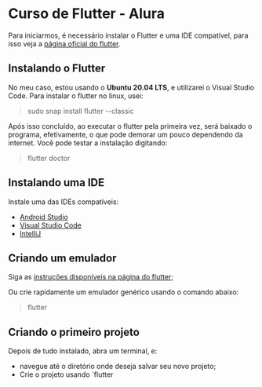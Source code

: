 # Curso de Flutter - Alura

Para iniciarmos, é necessário instalar o Flutter e uma IDE compatível, para isso veja a [página oficial do flutter](flutter.dev).

## Instalando o Flutter

No meu caso, estou usando o **Ubuntu 20.04 LTS**, e utilizarei o Visual Studio Code. Para instalar o flutter no linux, usei:

> sudo snap install flutter --classic

Após isso concluído, ao executar o flutter pela primeira vez, será baixado o programa, efetivamente, o que pode demorar um pouco dependendo da internet.
Você pode testar a instalação digitando:

> flutter doctor

## Instalando uma IDE

Instale uma das IDEs compatíveis:
- [Android Studio](https://developer.android.com/studio/?gclid=CjwKCAjwnf7qBRAtEiwAseBO_BobM1iO9FF-eUZvu8v2W8sswy17Xpowwpl2dfQ1kWxA-0tX02yuHhoCeb0QAvD_BwE)
- [Visual Studio Code](https://code.visualstudio.com/)
- [IntelliJ](https://www.jetbrains.com/idea/download/)

## Criando um emulador

Siga as [instruções disponíveis na página do flutter](https://developer.android.com/studio/run/managing-avds#createavd);

Ou crie rapidamente um emulador genérico usando o comando abaixo:

> flutter 

## Criando o primeiro projeto

Depois de tudo instalado, abra um terminal, e:

- navegue até o diretório onde deseja salvar seu novo projeto;
- Crie o projeto usando `flutter 
